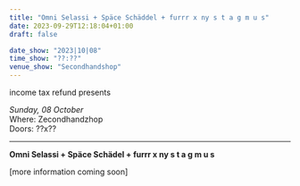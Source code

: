 ```yaml
---
title: "Omni Selassi + Späce Schäddel + furrr x ny s t a g m u s"
date: 2023-09-29T12:18:04+01:00
draft: false

date_show: "2023|10|08"
time_show: "??:??"
venue_show: "Secondhandshop"
---
```


income tax refund presents

_Sunday, 08 October_
\
Where: Zecondhandzhop
\
Doors: ??x??

---

**Omni Selassi + Späce Schädel + furrr x ny s t a g m u s**

[more information coming soon]